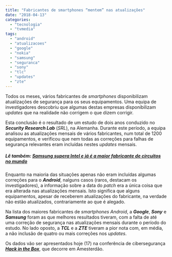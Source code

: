 ```yaml
---
title: "Fabricantes de smartphones “mentem” nas atualizações"
date: "2018-04-13"
categories: 
  - "tecnologia"
  - "tvmedia"
tags: 
  - "android"
  - "atualizacoes"
  - "google"
  - "nokia"
  - "samsung"
  - "seguranca"
  - "sony"
  - "tlc"
  - "updates"
  - "zte"
---
```


Todos os meses, vários fabricantes de _smartphones_ disponibilizam atualizações de segurança para os seus equipamentos. Uma equipa de investigadores descobriu que algumas destas empresas disponibilizam _updates_ que na realidade não corrigem o que dizem corrigir.

Esta conclusão é o resultado de um estudo de dois anos conduzido no **_Security Research Lab_** (_SRL_), na Alemanha. Durante este período, a equipa analisou as atualizações mensais de vários fabricantes, num total de 1200 equipamentos, e verificou que nem todas as correções para falhas de segurança relevantes eram incluídas nestes _updates_ mensais.

##### **Lê também: [Samsung supera Intel e já é a maior fabricante de circuitos no mundo](https://espalhafactos.com/2018/02/02/samsung-e-o-maior-fabricante-de-circuitos-no-mundo-ultrapassa-intel/)**

Enquanto na maioria das situações apenas não eram incluídas algumas correções para o **_Android_**, nalguns casos (raros, destacam os investigadores), a informação sobre a data do _patch_ era a única coisa que era alterada nas atualizações mensais. Isto significa que alguns equipamentos, apesar de receberem atualizações do fabricante, na verdade não estão atualizados, contrariamente ao que é alegado.

Na lista dos maiores fabricantes de _smartphones_ _Android_, a **_Google_**, **_Sony_** e **_Samsung_** foram as que melhores resultados tiveram, com a falta de até uma correção de segurança nas atualizações mensais durante o período do estudo. No lado oposto, a **_TCL_** e a **_ZTE_** tiveram a pior nota com, em média, a não inclusão de quatro ou mais correções nos _updates_.

Os dados vão ser apresentados hoje (17) na conferência de cibersegurança [**_Hack in the Box_**](http://www.hitb.org/), que decorre em Amesterdão.

